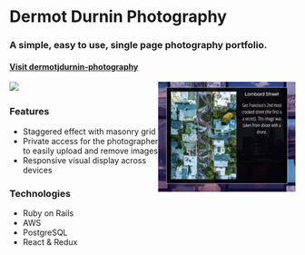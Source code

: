 # Dermot Durnin Photography
### A simple, easy to use, single page photography portfolio.

#### [Visit dermotjdurnin-photography](http://dermotjdurnin-photography.herokuapp.com/#/)

<img src="https://github.com/mmdurnin/DJDPhotography/blob/master/app/assets/images/img_expand.png" width="48%" align="right" >
<img src="https://github.com/mmdurnin/DJDPhotography/blob/master/app/assets/images/img_index.png" width="48%" >  

### Features
* Staggered effect with masonry grid
* Private access for the photographer to easily upload and remove images
* Responsive visual display across devices

### Technologies
* Ruby on Rails
* AWS
* PostgreSQL
* React & Redux
